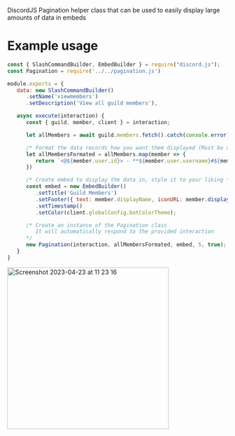 DiscordJS Pagination helper class that can be used to easily display large amounts of data in embeds

# Example usage

```javascript
const { SlashCommandBuilder, EmbedBuilder } = require("discord.js");
const Pagination = require('../../pagination.js')

module.exports = {
   data: new SlashCommandBuilder()
      .setName('viewmembers')
      .setDescription('View all guild members'),

   async execute(interaction) {
      const { guild, member, client } = interaction;

      let allMembers = await guild.members.fetch().catch(console.error);

      /* Format the data records how you want them displayed (Must be array) */
      let allMembersFormated = allMembers.map(member => {
         return `<@${member.user.id}> - **${member.user.username}#${member.user.discriminator}**`
      })

      /* Create embed to display the data in, style it to your liking */
      const embed = new EmbedBuilder()
         .setTitle('Guild Members')
         .setFooter({ text: member.displayName, iconURL: member.displayAvatarURL({ dynamic: true }) })
         .setTimestamp()
         .setColor(client.globalConfig.botColorTheme);

      /* Create an instance of the Pagination class
         It will automatically respond to the provided interaction
      */
      new Pagination(interaction, allMembersFormated, embed, 5, true);
   }
}
```

<img width="369" alt="Screenshot 2023-04-23 at 11 23 16" src="https://user-images.githubusercontent.com/70685646/233831574-226c04f8-2b9c-4b7a-bd61-87b47900b3af.png">
